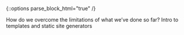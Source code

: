 {::options parse_block_html="true" /}
<section class="accordion-wrapper">

<!-- <div class="accordion-title js-trigger-content-toggle">
Topic: UX & Accessibility
</div> -->

How do we overcome the limitations of what we’ve done so far? Intro to templates and static site generators

<!-- {::options parse_block_html="true" /}
<div class="accordion-title has-no-content js-content-toggle-ignore">

Slides

[PDF](files/w08-.min.pdf){:target="_blank"} ( KB)

</div>

<div class="accordion-title js-trigger-content-toggle">
Links + Resources
</div>

<div class="accordion-title js-trigger-content-toggle">
Homework
</div> -->

</section>
